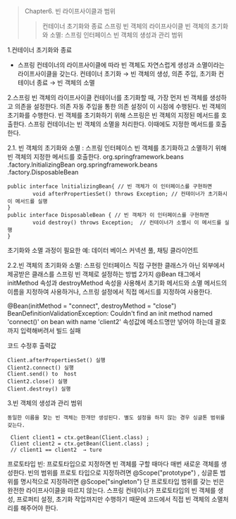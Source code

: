 >Chapter6. 빈 라이프사이클과 범위
>> 컨테이너 초기화와 종료
>> 스프링 빈 객체의 라이프사이클
>> 빈 객체의 초기화와 소멸: 스프링 인터페이스
>>빈 객체의 생성과 관리 범위


1.컨테이너 초기화와 종료
 - 스프링 컨테이너의 라이프사이클에 따라 빈 객체도 자연스럽게 생성과 소멸이라는 라이프사이클을 갖는다. 
 컨테이너 초기화 → 빈 객체의 생성, 의존 주입, 초기화 
 컨테이너 종료 → 빈 객체의 소멸 

2.스프링 빈 객체의 라이프사이클
컨테이너를 초기화할 때, 가장 먼저 빈 객체를 생성하고 의존을 설정한다.
의존 자동 주입을 통한 의존 설정이 이 시점에 수행된다.
빈 객체의 초기화를 수행한다. 빈 객체를 초기화하기 위해 스프링은 빈 객체의 지정된 메서드를 호출한다.
스프링 컨테이너는 빈 객체의 소멸을 처리한다. 이때에도 지정한 메서드를 호출한다.

2.1. 빈 객체의 초기화와 소멸 : 스프링 인터페이스
빈 객체를 초기화하고 소멸하기 위해 빈 객체의 지정한 메서드를 호출한다.
org.springframework.beans .factory.lnitializingBean
org.springframework.beans .factory.DisposableBean

```
public interface lnitializingBean{ // 빈 객체가 이 인터페이스를 구현하면
		void afterPropertiesSet() throws Exception; // 컨테이너가 초기화시 이 메서드를 실행
} 
public interface DisposableBean { // 빈 객체가 이 인터페이스를 구현하면
		void destroy() throws Exception;  // 컨테이너가 소멸시 이 메서드를 실행
}
```
초기화와 소멸 과정이 필요한 예: 데이터 베이스 커넥션 풀, 채팅 클라이언트

2.2.빈 객체의 초기화와 소멸: 스프링 인터페이스
직접 구현한 클래스가 아닌 외부에서 제공받은 클래스를 스프링 빈 객체로 설정하는 방법 2가지 
@Bean 태그에서 initMethod 속성과 destroyMethod 속성을 사용해서 초기화 메서드와 소멸 메서드의 이름을 지정하여 사용하거나,
스프링 설정에서 직접 메서드를 지정하여 사용한다.

@Bean(initMethod = "connect", destroyMethod = "close")
BeanDefinitionValidationException: Couldn't find an init method named 'connect()' on bean with name 'client2'
속성값에 메소드명만 넣어야 하는데 괄호까지 입력해버려서 빌드 실패 

코드 수정후 출력값 

```
Client.afterPropertiesSet() 실행
Client2.connect() 실행
Client.send() to  host
Client2.close() 실행
Client.destroy() 실행 
```

3.빈 객체의 생성과 관리 범위
```
동일한 이름을 찾는 빈 객체는 한개만 생성된다. 별도 설정을 하지 않는 경우 싱글톤 범위를 갖는다.

 Client client1 = ctx.getBean(Client.class) ;
 Client client2 = ctx.getBean(Client.class) ;
 // client1 == client2  → ture
```
프로토타입 빈: 프로토타입으로 지정하면 빈 객체를 구할 때마다 매번 새로운 객체를 생성한다.
빈의 범위를 프로토 타입으로 지정하려면 @Scope("prototype") , 
싱글톤 범위를 명시적으로 지정하려면 @Scope("singleton") 
단 프로토타입 범위를 갖는 빈은 완전한 라이프사이클을 따르지 않는다.
스프링 컨테이너가 프로토타입의 빈 객체를 생성, 프로퍼티 설정, 초기화 작업까지만 수행하기 때문에
코드에서 직접 빈 객체의 소멸처리를 해주어야 한다.





